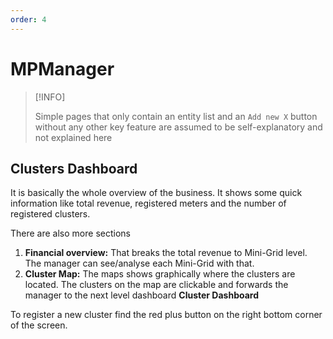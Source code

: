 ```yaml
---
order: 4
---
```


# MPManager

> [!INFO]
>
> Simple pages that only contain an entity list and an `Add new X` button
> without any other key feature are assumed to be self-explanatory and
> not explained here

## Clusters Dashboard

It is basically the whole overview of the business. It shows some quick
information like total revenue, registered meters and the number of
registered clusters.

There are also more sections

1. **Financial overview:** That breaks the
   total revenue to Mini-Grid level. The manager can see/analyse each
   Mini-Grid with that.
2. **Cluster Map:** The maps shows graphically
   where the clusters are located. The clusters on the map are clickable
   and forwards the manager to the next level dashboard **Cluster
   Dashboard**

To register a new cluster find the red plus button on the right bottom
corner of the screen.
